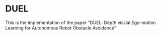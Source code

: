 # DUEL
This is the implementation of the paper "DUEL: Depth visUal Ego-motion Learning for Autonomous Robot Obstacle Avoidance"
